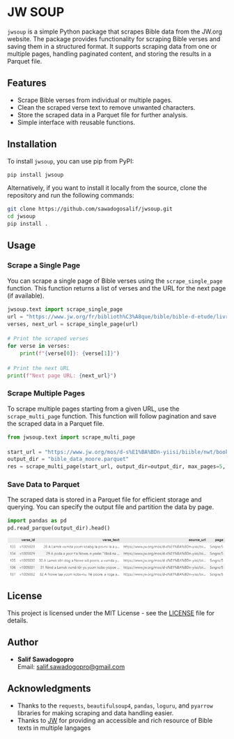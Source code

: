 # JW SOUP

`jwsoup` is a simple Python package that scrapes Bible data from the JW.org website. The package provides functionality for scraping Bible verses and saving them in a structured format. It supports scraping data from one or multiple pages, handling paginated content, and storing the results in a Parquet file.

## Features

- Scrape Bible verses from individual or multiple pages.
- Clean the scraped verse text to remove unwanted characters.
- Store the scraped data in a Parquet file for further analysis.
- Simple interface with reusable functions.

## Installation

To install `jwsoup`, you can use pip from PyPI:

```bash
pip install jwsoup
```

Alternatively, if you want to install it locally from the source, clone the repository and run the following commands:

```bash
git clone https://github.com/sawadogosalif/jwsoup.git
cd jwsoup
pip install .
```

## Usage

### Scrape a Single Page

You can scrape a single page of Bible verses using the `scrape_single_page` function. This function returns a list of verses and the URL for the next page (if available).

```python
jwsoup.text import scrape_single_page
url = "https://www.jw.org/fr/biblioth%C3%A8que/bible/bible-d-etude/livres/Gen%C3%A8se/1/"
verses, next_url = scrape_single_page(url)

# Print the scraped verses
for verse in verses:
    print(f"{verse[0]}: {verse[1]}")

# Print the next URL
print(f"Next page URL: {next_url}")
```

### Scrape Multiple Pages

To scrape multiple pages starting from a given URL, use the `scrape_multi_page` function. This function will follow pagination and save the scraped data in a Parquet file.

```python
from jwsoup.text import scrape_multi_page

start_url = "https://www.jw.org/mos/d-s%E1%BA%BDn-yiisi/biible/nwt/books/S%C9%A9ngre/1/"
output_dir = "bible_data_moore.parquet"
res = scrape_multi_page(start_url, output_dir=output_dir, max_pages=5, page_sep="books")
```

### Save Data to Parquet

The scraped data is stored in a Parquet file for efficient storage and querying. You can specify the output file and partition the data by page.

```python
import pandas as pd
pd.read_parque(output_dir).head()
```
![alt text](assets/output_multi_page.PNG)


## License

This project is licensed under the MIT License - see the [LICENSE](LICENSE) file for details.

## Author

- **Salif Sawadogopro**  
  Email: [salif.sawadogopro@gmail.com](mailto:salif.sawadogopro@gmail.com)

## Acknowledgments

- Thanks to the `requests`, `beautifulsoup4`, `pandas`, `loguru`, and `pyarrow` libraries for making scraping and data handling easier.
- Thanks to [JW](https://www.jw.org/) for providing an accessible and rich resource of Bible texts in multiple langages